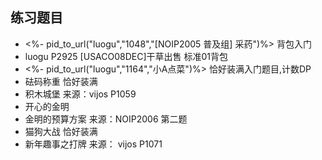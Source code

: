 ## 练习题目

- <%- pid_to_url("luogu","1048","[NOIP2005 普及组] 采药")%> 背包入门
- luogu P2925 [USACO08DEC]干草出售 标准01背包
- <%- pid_to_url("luogu","1164","小A点菜")%> 恰好装满入门题目,计数DP
- 砝码称重 恰好装满
- 积木城堡 来源：vijos P1059
- 开心的金明
- 金明的预算方案 来源：NOIP2006 第二题
- 猫狗大战 恰好装满
- 新年趣事之打牌 来源： vijos P1071
